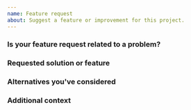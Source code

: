 ```yaml
---
name: Feature request
about: Suggest a feature or improvement for this project.
---
```


<!-- If the feature concerns the H5Web viewer and not the VS Code extension specifically, please open an issue on the project's main repository instead: https://github.com/silx-kit/h5web/issues -->

### Is your feature request related to a problem?

<!-- If it is, please give a clear and concise description of what the problem
is, including example files and steps to reproduce - e.g. "I'm always frustrated when [...]" -->

### Requested solution or feature

<!-- A clear and concise description of what you'd like to happen or be able
to do. -->

### Alternatives you've considered

<!-- A clear and concise description of any alternative solutions or features
you've considered. -->

### Additional context

<!-- Any other information or screenshots about the feature request. -->
